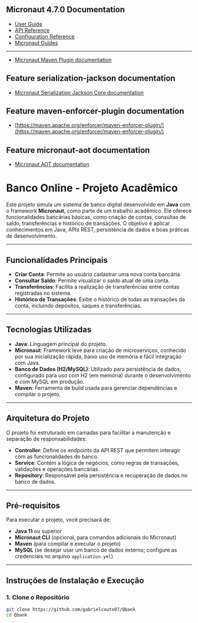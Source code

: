 ## Micronaut 4.7.0 Documentation

- [User Guide](https://docs.micronaut.io/4.7.0/guide/index.html)
- [API Reference](https://docs.micronaut.io/4.7.0/api/index.html)
- [Configuration Reference](https://docs.micronaut.io/4.7.0/guide/configurationreference.html)
- [Micronaut Guides](https://guides.micronaut.io/index.html)
---

- [Micronaut Maven Plugin documentation](https://micronaut-projects.github.io/micronaut-maven-plugin/latest/)
## Feature serialization-jackson documentation

- [Micronaut Serialization Jackson Core documentation](https://micronaut-projects.github.io/micronaut-serialization/latest/guide/)


## Feature maven-enforcer-plugin documentation

- [https://maven.apache.org/enforcer/maven-enforcer-plugin/](https://maven.apache.org/enforcer/maven-enforcer-plugin/)


## Feature micronaut-aot documentation

- [Micronaut AOT documentation](https://micronaut-projects.github.io/micronaut-aot/latest/guide/)

# Banco Online - Projeto Acadêmico

Este projeto simula um sistema de banco digital desenvolvido em **Java** com o framework **Micronaut**, como parte de um trabalho acadêmico. Ele oferece funcionalidades bancárias básicas, como criação de contas, consultas de saldo, transferências e histórico de transações. O objetivo é aplicar conhecimentos em Java, APIs REST, persistência de dados e boas práticas de desenvolvimento.

---

## Funcionalidades Principais

- **Criar Conta**: Permite ao usuário cadastrar uma nova conta bancária.
- **Consultar Saldo**: Permite visualizar o saldo atual de uma conta.
- **Transferências**: Facilita a realização de transferências entre contas registradas no sistema.
- **Histórico de Transações**: Exibe o histórico de todas as transações da conta, incluindo depósitos, saques e transferências.

---

## Tecnologias Utilizadas

- **Java**: Linguagem principal do projeto.
- **Micronaut**: Framework leve para criação de microserviços, conhecido por sua inicialização rápida, baixo uso de memória e fácil integração com Java.
- **Banco de Dados (H2/MySQL)**: Utilizado para persistência de dados, configurado para uso com H2 (em memória) durante o desenvolvimento e com MySQL em produção.
- **Maven**: Ferramenta de build usada para gerenciar dependências e compilar o projeto.

---

## Arquitetura do Projeto

O projeto foi estruturado em camadas para facilitar a manutenção e separação de responsabilidades:

- **Controller**: Define os endpoints da API REST que permitem interagir com as funcionalidades do banco.
- **Service**: Contém a lógica de negócios, como regras de transações, validações e operações bancárias.
- **Repository**: Responsável pela persistência e recuperação de dados no banco de dados.

---

## Pré-requisitos

Para executar o projeto, você precisará de:

- **Java 11** ou superior
- **Micronaut CLI** (opcional, para comandos adicionais do Micronaut)
- **Maven** (para compilar e executar o projeto)
- **MySQL** (se desejar usar um banco de dados externo; configure as credenciais no arquivo `application.yml`)

---

## Instruções de Instalação e Execução

### 1. Clone o Repositório

```bash
git clone https://github.com/gabrielcouto07/Qbank
cd Qbank


